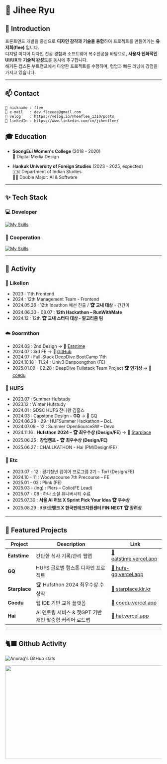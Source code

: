 # 👋 Jihee Ryu

## 📝 Introduction
프론트엔드 개발을 중심으로 **디자인 감각과 기술을 융합**하여 프로젝트를 만들어가는 **유지희(flee)** 입니다.  
디지털 미디어 디자인 전공 경험과 소프트웨어 복수전공을 바탕으로, **사용자 친화적인 UI/UX**와 **기술적 완성도**를 동시에 추구합니다.  
해커톤·캡스톤·부트캠프에서 다양한 프로젝트를 수행하며, 협업과 빠른 러닝에 강점을 가지고 있습니다.  

---
## 📫 Contact
```text
🙂 nickname : flee
💌 e-mail   : dev.fleeeee@gmail.com
📒 velog    : https://velog.io/@heeflee_1310/posts
🔗 linkedIn : https://www.linkedin.com/in/jiheeflee/
```


## 🎓 Education
- **SoongEui Women's College** (2018 - 2020)  
  🎨 Digital Media Design

- **Hankuk University of Foreign Studies** (2023 - 2025, expected)  
  🇮🇳 Department of Indian Studies  
  👩‍💻 Double Major: AI & Software

---

## ✨ Tech Stack

### 💻 Developer
[![My Skills](https://skillicons.dev/icons?i=html,css,js,typescript,react,styledcomponents,emotion,next,vite,vercel,python)](https://skillicons.dev)

### 🤝 Cooperation
[![My Skills](https://skillicons.dev/icons?i=notion,figma,github,discord)](https://skillicons.dev)

---

## 📌 Activity

### 🦁 Likelion
- 2023 : 11th Frontend  
- 2024 : 12th Management Team - Frontend
- 2024.05.26 : 12th Ideathon 예선 진출 / **🏆 교내 대상** - 간간이
- 2024.06.30 - 08.07 : **12th Hackathon – RunWithMate**
- 2024.12 : 12th **🏆 교내 스터디 대상 - 알고리즘 팀**

### ☁️ 9oormthon
- 2024.03 : 2nd Design → 🔗 [Eatstime](https://eatstime.vercel.app/)  
- 2024.07 : 3rd FE → 🔗 [GitHub](https://github.com/9oormthon-univ/2024_DANPOON_TEAM_36_FE)  
- 2024.07 : Full-Stack DeepDive BootCamp 11th  
- 2024.10.18 - 11.24 : Univ3 Danpoongthon (FE)  
- 2025.01.09 - 02.28 : DeepDive Fullstack Team Project **🏆 인기상** → 🔗 [coedu](https://coedu.vercel.app/)  

### 🦉 HUFS
- 2023.07 : Summer Hufstudy  
- 2023.12 : Winter Hufstudy  
- 2024.01 : GDSC HUFS 잔디왕 김훕스  
- 2024.03 : Capstone Design – **GQ** → 🔗 [GQ](https://hufs-gq.vercel.app/)  
- 2024.06.28 - 29 : HUFSummer Hackathon – DoL  
- 2024.07.09 - 12 : Summer OpenSourceSW – Devo  
- 2024.11.16 : **Hufsthon 2024 – 🏆 최우수상 (Design/FE)**  → 🔗 [Starplace](https://starplace.klr.kr)
- 2025.06.25 : **창업캠프 - 🏆 최우수상 (Design/FE)**
- 2025.06.27 : CHALLKATHON - Hai (PM/Design/FE)

### 📂 Etc
- 2023.07 - 12 : 경기청년 갭이어 프로그램 2기 – *Tori*  (Design/FE)
- 2024.10 - 11 : Woowacourse 7th Precourse – FE  
- 2025.01 - 02 : Plink (FE)
- 2025.03 - (ing) : Plers – Colio(FE Lead)
- 2025.07 - 08 : 하나 소셜 유니버시티 수료
- 2025.07.30 : **서울 AI 허브 X Sprint Pick Your Idea 🏆 우수상**
- 2025.08.29 : **카카오뱅크 X 한국핀테크지원센터 FIN:NECT 🏆 장려상**

---

## 🚀 Featured Projects
| Project | Description | Link |
|---------|-------------|------|
| **Eatstime** | 간단한 식사 기록/관리 웹앱 | [🔗 eatstime.vercel.app](https://eatstime.vercel.app/) |
| **GQ** | HUFS 글로벌 캡스톤 디자인 프로젝트 | [🔗 hufs-gq.vercel.app](https://hufs-gq.vercel.app/) |
| **Starplace** | 🏆 Hufsthon 2024 최우수상 수상작 | [🔗 starplace.klr.kr](https://starplace.klr.kr) |
| **Coedu** | 웹 IDE 기반 교육 플랫폼 | [🔗 coedu.vercel.app](https://coedu.vercel.app/) |
| **Hai** | AI 멘토링 서비스 & 챗GPT 기반 개인 맞춤형 커리어 로드맵 | [🔗 hai.vercel.app](https://hai-jiheeflees-projects.vercel.app/) |
---

## 🐈‍⬛ Github Activity
![Anurag's GitHub stats](https://github-readme-stats.vercel.app/api?username=jiHeeFlee&theme=graywhite&show_icons=true)

<a href="https://www.gitanimals.org/en_US?utm_medium=image&utm_source=jiHeeFlee&utm_content=farm">
  <img src="https://render.gitanimals.org/farms/jiHeeFlee" width="600" height="300"/>
</a>
